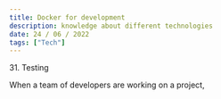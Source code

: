 ```yaml
---
title: Docker for development
description: knowledge about different technologies
date: 24 / 06 / 2022
tags: ["Tech"]
---
```


<p>31. Testing</p>

<p> 
When a team of developers are working on a project, 
</p>


<img src="/Blog/20220623-1.png" alt="">
<img src="/Blog/20220623-2.png" alt="">
